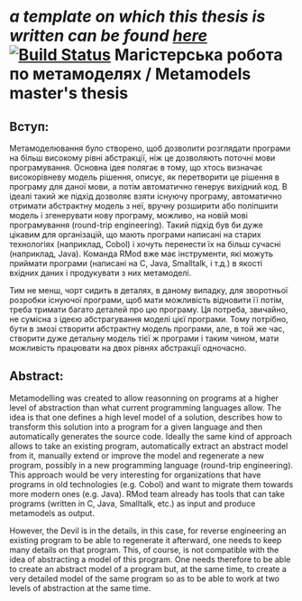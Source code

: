 _a template on which this thesis is written can be found [here](https://github.com/Uko/thesis-template)_
[![Build Status](https://travis-ci.org/Uko/metamodels-thesis.png?branch=master)](https://travis-ci.org/Uko/metamodels-thesis) Магістерська робота по метамоделях / Metamodels master's thesis
=============================================================================================================================================================================================

Вступ:
------
Метамоделювання було створено, щоб дозволити розглядати програми на більш високому рівні абстракції, ніж це дозволяють поточні мови програмування. Основна ідея полягає в тому, що хтось визначає високорівневу модель рішення, описує, як перетворити це рішення в програму для даної мови, а потім автоматично генерує вихідний код. В ідеалі такий же підхід дозволяє взяти існуючу програму, автоматично отримати абстрактну модель з неї, вручну розширити або поліпшити модель і згенерувати нову програму, можливо, на новій мові програмування (round-trip engineering). Такий підхід був би дуже цікавим для організацій, що мають програми написані на старих технологіях (наприклад, Cobol) і хочуть перенести їх на більш сучасні (наприклад, Java). Команда RMod вже має інструменти, які можуть приймати програми (написані на C, Java, Smalltalk, і т.д.) в якості вхідних даних і продукувати з них метамоделі.

Тим не менш, чорт сидить в деталях, в даному випадку, для зворотньої розробки існуючої програми, щоб мати можливість відновити її потім, треба тримати багато деталей про цю програму. Ця потреба, звичайно, не сумісна з ідеєю абстрагування моделі цієї програми. Тому потрібно, бути в змозі створити абстрактну модель програми, але, в той же час, створити дуже детальну модель тієї ж програми і таким чином, мати можливість працювати на двох рівнях абстракції одночасно.

Abstract:
---------
Metamodelling was created to allow reasonning on programs at a higher level of abstraction than what current programming languages allow. The idea is that one defines a high level model of a solution, describes how to transform this solution into a program for a given language and then automatically generates the source code. Ideally the same kind of approach allows to take an existing program, automatically extract an abstract model from it, manually extend or improve the model and regenerate a new program, possibly in a new programming language (round-trip engineering). This approach would be very interesting for organizations that have programs in old technologies (e.g. Cobol) and want to migrate them towards more modern ones (e.g. Java). RMod team already has tools that can take programs (written in C, Java, Smalltalk, etc.) as input and produce metamodels as output.

However, the Devil is in the details, in this case, for reverse engineering an existing program to be able to regenerate it afterward, one needs to keep many details on that program. This, of course, is not compatible with the idea of abstracting a model of this program. One needs therefore to be able to create an abstract model of a program but, at the same time, to create a very detailed model of the same program so as to be able to work at two levels of abstraction at the same time.
